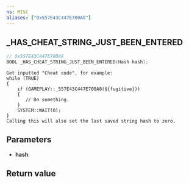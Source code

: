 ```yaml
---
ns: MISC
aliases: ["0x557E43C447E700A8"]
---
```

## _HAS_CHEAT_STRING_JUST_BEEN_ENTERED

```c
// 0x557E43C447E700A8
BOOL _HAS_CHEAT_STRING_JUST_BEEN_ENTERED(Hash hash);
```

```
Get inputted "Cheat code", for example:  
while (TRUE)  
{  
    if (GAMEPLAY::_557E43C447E700A8(${fugitive}))  
    {  
       // Do something.  
    }  
    SYSTEM::WAIT(0);  
}  
Calling this will also set the last saved string hash to zero.  
```

## Parameters
* **hash**: 

## Return value
